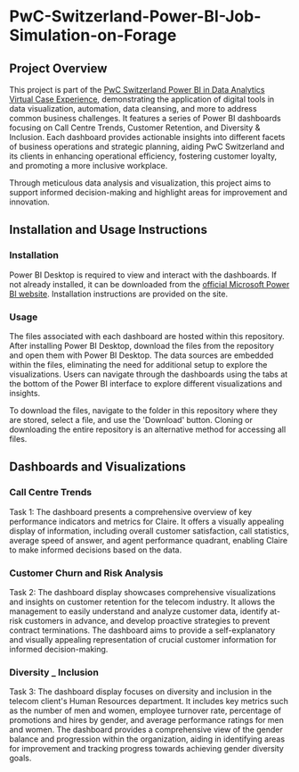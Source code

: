 # PwC-Switzerland-Power-BI-Job-Simulation-on-Forage
## Project Overview

This project is part of the [PwC Switzerland Power BI in Data Analytics Virtual Case Experience](https://www.theforage.com/virtual-internships/prototype/a87GpgE6tiku7q3gu/Power%20BI%20in%20Data%20Analytics?ref=zYi2CnpbWjhcS7sAk), demonstrating the application of digital tools in data visualization, automation, data cleansing, and more to address common business challenges. It features a series of Power BI dashboards focusing on Call Centre Trends, Customer Retention, and Diversity & Inclusion. Each dashboard provides actionable insights into different facets of business operations and strategic planning, aiding PwC Switzerland and its clients in enhancing operational efficiency, fostering customer loyalty, and promoting a more inclusive workplace. 

Through meticulous data analysis and visualization, this project aims to support informed decision-making and highlight areas for improvement and innovation.

## Installation and Usage Instructions

### Installation

Power BI Desktop is required to view and interact with the dashboards. If not already installed, it can be downloaded from the [official Microsoft Power BI website](https://powerbi.microsoft.com/en-us/desktop/). Installation instructions are provided on the site.

### Usage

The files associated with each dashboard are hosted within this repository. After installing Power BI Desktop, download the files from the repository and open them with Power BI Desktop. The data sources are embedded within the files, eliminating the need for additional setup to explore the visualizations. Users can navigate through the dashboards using the tabs at the bottom of the Power BI interface to explore different visualizations and insights.

To download the files, navigate to the folder in this repository where they are stored, select a file, and use the 'Download' button. Cloning or downloading the entire repository is an alternative method for accessing all files.

## Dashboards and Visualizations

### Call Centre Trends

Task 1:
The dashboard presents a comprehensive overview of key performance indicators and metrics for Claire. It offers a visually appealing display of information, including overall customer satisfaction, call statistics, average speed of answer, and agent performance quadrant, enabling Claire to make informed decisions based on the data.

### Customer Churn and Risk Analysis

Task 2:
The dashboard display showcases comprehensive visualizations and insights on customer retention for the telecom industry. It allows the management to easily understand and analyze customer data, identify at-risk customers in advance, and develop proactive strategies to prevent contract terminations. The dashboard aims to provide a self-explanatory and visually appealing representation of crucial customer information for informed decision-making.

### Diversity _ Inclusion

Task 3:
The dashboard display focuses on diversity and inclusion in the telecom client's Human Resources department. It includes key metrics such as the number of men and women, employee turnover rate, percentage of promotions and hires by gender, and average performance ratings for men and women. The dashboard provides a comprehensive view of the gender balance and progression within the organization, aiding in identifying areas for improvement and tracking progress towards achieving gender diversity goals.
